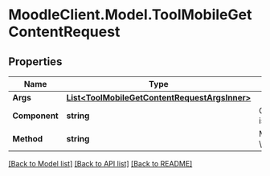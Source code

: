 # MoodleClient.Model.ToolMobileGetContentRequest

## Properties

Name | Type | Description | Notes
------------ | ------------- | ------------- | -------------
**Args** | [**List&lt;ToolMobileGetContentRequestArgsInner&gt;**](ToolMobileGetContentRequestArgsInner.md) |  | [optional] 
**Component** | **string** | Component where the class is e.g. mod_assign. | [default to "null"]
**Method** | **string** | Method to execute in class \\$component\\output\\mobile. | [default to "null"]

[[Back to Model list]](../README.md#documentation-for-models) [[Back to API list]](../README.md#documentation-for-api-endpoints) [[Back to README]](../README.md)

